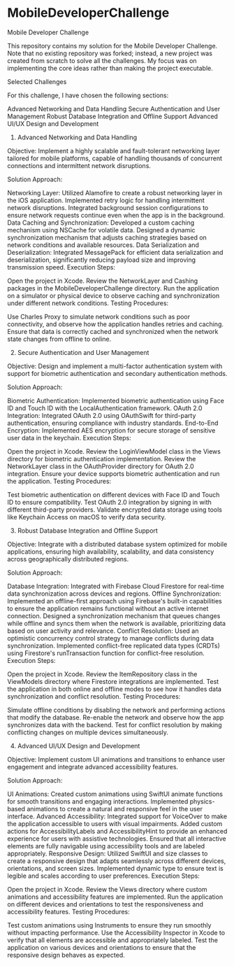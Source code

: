 # MobileDeveloperChallenge

Mobile Developer Challenge

This repository contains my solution for the Mobile Developer Challenge. Note that no existing repository was forked; instead, a new project was created from scratch to solve all the challenges. My focus was on implementing the core ideas rather than making the project executable.

Selected Challenges

For this challenge, I have chosen the following sections:

Advanced Networking and Data Handling
Secure Authentication and User Management
Robust Database Integration and Offline Support
Advanced UI/UX Design and Development

1. Advanced Networking and Data Handling
   
Objective:
Implement a highly scalable and fault-tolerant networking layer tailored for mobile platforms, capable of handling thousands of concurrent connections and intermittent network disruptions.

Solution Approach:

Networking Layer:
Utilized Alamofire to create a robust networking layer in the iOS application.
Implemented retry logic for handling intermittent network disruptions.
Integrated background session configurations to ensure network requests continue even when the app is in the background.
Data Caching and Synchronization:
Developed a custom caching mechanism using NSCache for volatile data.
Designed a dynamic synchronization mechanism that adjusts caching strategies based on network conditions and available resources.
Data Serialization and Deserialization:
Integrated MessagePack for efficient data serialization and deserialization, significantly reducing payload size and improving transmission speed.
Execution Steps:

Open the project in Xcode.
Review the NetworkLayer and Cashing packages in the MobileDeveloperChallenge directory.
Run the application on a simulator or physical device to observe caching and synchronization under different network conditions.
Testing Procedures:

Use Charles Proxy to simulate network conditions such as poor connectivity, and observe how the application handles retries and caching.
Ensure that data is correctly cached and synchronized when the network state changes from offline to online.



2. Secure Authentication and User Management
   
Objective:
Design and implement a multi-factor authentication system with support for biometric authentication and secondary authentication methods.

Solution Approach:

Biometric Authentication:
Implemented biometric authentication using Face ID and Touch ID with the LocalAuthentication framework.
OAuth 2.0 Integration:
Integrated OAuth 2.0 using OAuthSwift for third-party authentication, ensuring compliance with industry standards.
End-to-End Encryption:
Implemented AES encryption for secure storage of sensitive user data in the keychain.
Execution Steps:

Open the project in Xcode.
Review the LoginViewModel class in the Views directory for biometric authentication implementation.
Review the NetworkLayer class in the OAuthProvider directory for OAuth 2.0 integration.
Ensure your device supports biometric authentication and run the application.
Testing Procedures:

Test biometric authentication on different devices with Face ID and Touch ID to ensure compatibility.
Test OAuth 2.0 integration by signing in with different third-party providers.
Validate encrypted data storage using tools like Keychain Access on macOS to verify data security.


3. Robust Database Integration and Offline Support
   
Objective:
Integrate with a distributed database system optimized for mobile applications, ensuring high availability, scalability, and data consistency across geographically distributed regions.

Solution Approach:

Database Integration:
Integrated with Firebase Cloud Firestore for real-time data synchronization across devices and regions.
Offline Synchronization:
Implemented an offline-first approach using Firebase's built-in capabilities to ensure the application remains functional without an active internet connection.
Designed a synchronization mechanism that queues changes while offline and syncs them when the network is available, prioritizing data based on user activity and relevance.
Conflict Resolution:
Used an optimistic concurrency control strategy to manage conflicts during data synchronization.
Implemented conflict-free replicated data types (CRDTs) using Firestore's runTransaction function for conflict-free resolution.
Execution Steps:

Open the project in Xcode.
Review the ItemRepository class in the ViewModels directory where Firestore integrations are implemented.
Test the application in both online and offline modes to see how it handles data synchronization and conflict resolution.
Testing Procedures:

Simulate offline conditions by disabling the network and performing actions that modify the database.
Re-enable the network and observe how the app synchronizes data with the backend.
Test for conflict resolution by making conflicting changes on multiple devices simultaneously.



4. Advanced UI/UX Design and Development
   
Objective:
Implement custom UI animations and transitions to enhance user engagement and integrate advanced accessibility features.

Solution Approach:

UI Animations:
Created custom animations using SwiftUI animate functions for smooth transitions and engaging interactions.
Implemented physics-based animations to create a natural and responsive feel in the user interface.
Advanced Accessibility:
Integrated support for VoiceOver to make the application accessible to users with visual impairments.
Added custom actions for AccessibilityLabels and AccessibilityHint to provide an enhanced experience for users with assistive technologies.
Ensured that all interactive elements are fully navigable using accessibility tools and are labeled appropriately.
Responsive Design:
Utilized SwiftUI and size classes to create a responsive design that adapts seamlessly across different devices, orientations, and screen sizes.
Implemented dynamic type to ensure text is legible and scales according to user preferences.
Execution Steps:

Open the project in Xcode.
Review the Views directory where custom animations and accessibility features are implemented.
Run the application on different devices and orientations to test the responsiveness and accessibility features.
Testing Procedures:

Test custom animations using Instruments to ensure they run smoothly without impacting performance.
Use the Accessibility Inspector in Xcode to verify that all elements are accessible and appropriately labeled.
Test the application on various devices and orientations to ensure that the responsive design behaves as expected.



